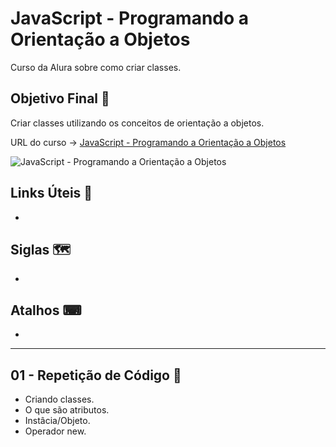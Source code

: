 # JavaScript - Programando a Orientação a Objetos

Curso da Alura sobre como criar classes.

## Objetivo Final &#x1F3AF;

Criar classes utilizando os conceitos de orientação a objetos.

URL do curso -> [JavaScript - Programando a Orientação a Objetos](https://cursos.alura.com.br/course/javascritpt-orientacao-objetos)

![JavaScript - Programando a Orientação a Objetos](https://www.alura.com.br/assets/api/share/curso-javascritpt-orientacao-objetos.png)

## Links Úteis &#x1F517;
*

## Siglas &#x1F5FA;
*

## Atalhos &#x2328;
*

***

## 01 - Repetição de Código &#x1F516;
* Criando classes.
* O que são atributos.
* Instâcia/Objeto.
* Operador new.